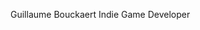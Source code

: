 Guillaume Bouckaert
Indie Game Developer

<!---
guillaume-bouckaert/guillaume-bouckaert is a ✨ special ✨ repository because its `README.md` (this file) appears on your GitHub profile.
You can click the Preview link to take a look at your changes.
--->
